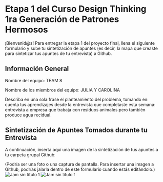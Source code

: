# Etapa 1 del Curso Design Thinking 1ra Generación de Patrones Hermosos

¡Bienvenid@s!
Para entregar la etapa 1 del proyecto final, llena el siguiente formulario y sube tu sintetización de apuntes (es decir, la mapa que creaste para sintetizar tus apuntes de tu entrevista) a Github.

## Información General

Nombre del equipo: TEAM 8

Nombre de los miembros del equipo: JULIA Y CAROLINA

Describa en una sola frase el planteamiento del problema, tomando en cuenta tus aprendizajes desde la entrevista que completaste esta semana: entrevista a empresa que trabaja con residuos animales pero también produce agua recidual.
## Sintetización de Apuntes Tomados durante tu Entrevista

A continuación, inserta aquí una imagen de la sintetización de tus apuntes a tu carpeta grupal Github: 

(Podría ser una foto o una captura de pantalla. Para insertar una imagen a Github, podrías jalarla dentro de este formulario cuando estás editándolo.)
![Jam sin título 1](https://user-images.githubusercontent.com/126533593/224610551-142a5377-b6f2-4841-a884-7003e2802f62.png)
![Jam sin título 1](https://user-images.githubusercontent.com/126636837/226085849-0e08187c-9ece-4424-a189-140251cc5109.png)
